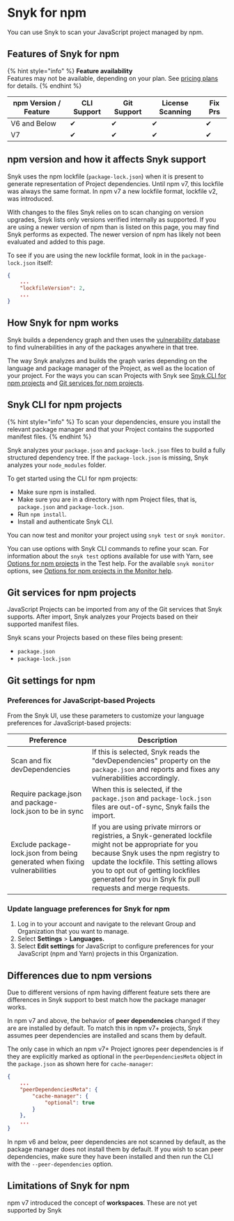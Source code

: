 # Snyk for npm

You can use Snyk to scan your JavaScript project managed by npm.

## Features of Snyk for npm

{% hint style="info" %}
**Feature availability**\
Features may not be available, depending on your plan. See [pricing plans](https://snyk.io/plans/) for details.
{% endhint %}

| npm Version / Feature | CLI Support | Git Support | License Scanning | Fix Prs |
| --------------------- | ----------- | ----------- | ---------------- | ------- |
| V6 and Below          | ✔︎          | ✔︎          | ✔︎               | ✔︎      |
| V7                    | ✔︎          | ✔︎          | ✔︎               | ✔︎      |

## npm version and how it affects Snyk support

Snyk uses the npm lockfile (`package-lock.json`) when it is present to generate representation of Project dependencies. Until npm v7, this lockfile was always the same format. In npm v7 a new lockfile format, lockfile v2, was introduced.

With changes to the files Snyk relies on to scan changing on version upgrades, Snyk lists only versions verified internally as supported. If you are using a newer version of npm than is listed on this page, you may find Snyk performs as expected. The newer version of npm has likely not been evaluated and added to this page.

To see if you are using the new lockfile format, look in in the `package-lock.json` itself:

```json
{
    ...
    "lockfileVersion": 2,
    ...
}
```

## How Snyk for npm works

Snyk builds a dependency graph and then uses the [vulnerability database](https://snyk.io/vuln) to find vulnerabilities in any of the packages anywhere in that tree.

The way Snyk analyzes and builds the graph varies depending on the language and package manager of the Project, as well as the location of your project. For the ways you can scan Projects with Snyk see [Snyk CLI for npm projects](snyk-for-npm.md#snyk-cli-for-npm-projects) and [Git services for npm projects](snyk-for-npm.md#git-services-for-npm-projects).

## Snyk CLI for npm projects

{% hint style="info" %}
To scan your dependencies, ensure you install the relevant package manager and that your Project contains the supported manifest files.
{% endhint %}

Snyk analyzes your `package.json` and `package-lock.json` files to build a fully structured dependency tree. If the `package-lock.json` is missing, Snyk analyzes your `node_modules` folder.

To get started using the CLI for npm projects:

* Make sure npm is installed.
* Make sure you are in a directory with npm Project files, that is, `package.json` and `package-lock.json`.
* Run `npm install`.
* Install and authenticate Snyk CLI.

You can now test and monitor your project using `snyk test` or `snyk monitor`.

You can use options with Snyk CLI commands to refine your scan. For information about the `snyk test` options available for use with Yarn, see [Options for npm projects](https://docs.snyk.io/snyk-cli/commands/test#options-for-npm-projects) in the Test help. For the available `snyk monitor` options, see [Options for npm projects in the Monitor help](https://docs.snyk.io/snyk-cli/commands/monitor#options-for-npm-projects).

## Git services for npm projects

JavaScript Projects can be imported from any of the Git services that Snyk supports. After import, Snyk analyzes your Projects based on their supported manifest files.

Snyk scans your Projects based on these files being present:

* `package.json`
* `package-lock.json`

## Git settings for npm

### Preferences for JavaScript-based Projects

From the Snyk UI, use these parameters to customize your language preferences for JavaScript-based projects:

| Preference                                                                 | Description                                                                                                                                                                                                                                                                                   |
| -------------------------------------------------------------------------- | --------------------------------------------------------------------------------------------------------------------------------------------------------------------------------------------------------------------------------------------------------------------------------------------- |
| Scan and fix devDependencies                                               | If this is selected, Snyk reads the "devDependencies" property on the `package.json` and reports and fixes any vulnerabilities accordingly.                                                                                                                                                   |
| Require package.json and package-lock.json to be in sync                   | When this is selected, if the `package.json` and `package-lock.json` files are out-of-sync, Snyk fails the import.                                                                                                                                                                            |
| Exclude package-lock.json from being generated when fixing vulnerabilities | If you are using private mirrors or registries, a Snyk-generated lockfile might not be appropriate for you because Snyk uses the npm registry to update the lockfile. This setting allows you to opt out of getting lockfiles generated for you in Snyk fix pull requests and merge requests. |

### Update language preferences for Snyk for npm

1. Log in to your account and navigate to the relevant Group and Organization that you want to manage.
2. Select **Settings** > **Languages.**
3. Select **Edit settings** for JavaScript to configure preferences for your JavaScript (npm and Yarn) projects in this Organization.

## Differences due to npm versions

Due to different versions of npm having different feature sets there are differences in Snyk support to best match how the package manager works.

In npm v7 and above, the behavior of **peer dependencies** changed if they are are installed by default. To match this in npm v7+ projects, Snyk assumes peer dependencies are installed and scans them by default.

The only case in which an npm v7+ Project ignores peer dependencies is if they are explicitly marked as optional in the `peerDependenciesMeta` object in the `package.json` as shown here for `cache-manager`:

```json
{
    ...
    "peerDependenciesMeta": {
        "cache-manager": {
            "optional": true
        }
    },
    ...
}
```

In npm v6 and below, peer dependencies are not scanned by default, as the package manager does not install them by default. If you wish to scan peer dependencies, make sure they have been installed and then run the CLI with the `--peer-dependencies` option.

## Limitations of Snyk for npm

npm v7 introduced the concept of **workspaces**. These are not yet supported by Snyk
